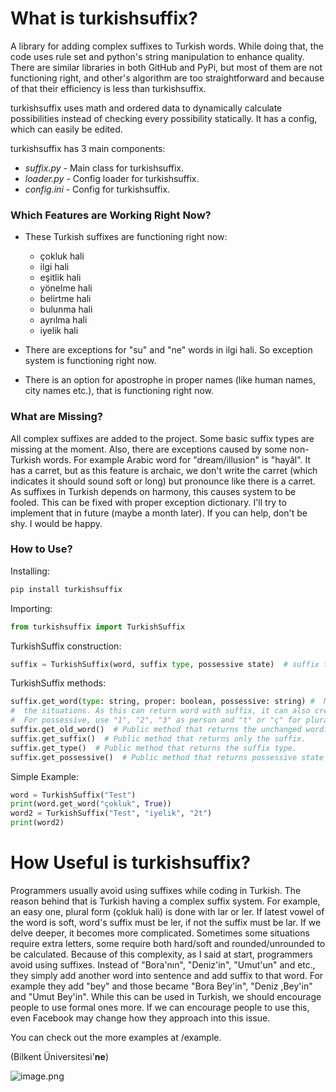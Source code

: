 # What is turkishsuffix?
A library for adding complex suffixes to Turkish words. While doing that, the code uses rule set and python's string manipulation to enhance quality. There are similar libraries in both GitHub and PyPi, but most of them are not functioning right, and other's algorithm are too straightforward and because of that their efficiency is less than turkishsuffix.

turkishsuffix uses math and ordered data to dynamically calculate possibilities instead of checking every possibility statically. It has a config, which can easily be edited.

turkishsuffix has 3 main components:
* _suffix.py_ - Main class for turkishsuffix.
* _loader.py_ - Config loader for turkishsuffix.
* _config.ini_ - Config for turkishsuffix.

### Which Features are Working Right Now?
* These Turkish suffixes are functioning right now:
  * çokluk hali
  * ilgi hali
  * eşitlik hali
  * yönelme hali
  * belirtme hali
  * bulunma hali
  * ayrılma hali
  * iyelik hali

* There are exceptions for "su" and "ne" words in ilgi hali. So exception system is functioning right now.

* There is an option for apostrophe in proper names (like human names, city names etc.), that is functioning right now.

### What are Missing?

All complex suffixes are added to the project. Some basic suffix types are missing at the moment.
Also, there are exceptions caused by some non-Turkish words. For example Arabic word for "dream/illusion"
is "hayâl". It has a carret, but as this feature is archaic, we don't write the carret (which 
indicates it should sound soft or long) but pronounce like there is a carret. As suffixes in Turkish
depends on harmony, this causes system to be fooled. This can be fixed with proper exception dictionary.
I'll try to implement that in future (maybe a month later). If you can help, don't be shy. I would be happy.
### How to Use?

Installing:
```python
pip install turkishsuffix
```

Importing:
```python
from turkishsuffix import TurkishSuffix
```

TurkishSuffix construction:
```python
suffix = TurkishSuffix(word, suffix type, possessive state)  # suffix type and posessive state is optional
```
TurkishSuffix methods:
```python
suffix.get_word(type: string, proper: boolean, possessive: string) #  Main method for the most of
#  the situations. As this can return word with suffix, it can also create words with suffixes.
#  For possessive, use "1", "2", "3" as person and "t" or "ç" for plurality. As an example, "1t".
suffix.get_old_word()  # Public method that returns the unchanged word.
suffix.get_suffix()  # Public method that returns only the suffix.
suffix.get_type()  # Public method that returns the suffix type.
suffix.get_possessive()  # Public method that returns possessive state of the suffix.
```

Simple Example:
```python
word = TurkishSuffix("Test")
print(word.get_word("çokluk", True))
word2 = TurkishSuffix("Test", "iyelik", "2t")
print(word2)
```

# How Useful is turkishsuffix?

Programmers usually avoid using suffixes while coding in Turkish. The reason behind that is Turkish having a complex suffix system. For example, an easy one, plural form (çokluk hali) is done with lar or ler. If latest vowel of the word is soft, word's suffix must be ler, if not the suffix must be lar. If we delve deeper, it becomes more complicated. Sometimes some situations require extra letters, some require both hard/soft and  rounded/unrounded to be calculated. Because of this complexity, as I said at start, programmers avoid using suffixes. Instead of "Bora'nın", "Deniz'in", "Umut'un" and etc., they simply add another word into sentence and add suffix to that word. For example they add "bey" and those became "Bora Bey'in", "Deniz ,Bey'in" and "Umut Bey'in". While this can be used in Turkish, we should encourage people to use  formal ones more. If we can encourage people to use this, even Facebook may change how they approach into this issue.

You can check out the more examples at /example.

(Bilkent Üniversitesi'**ne**)

![image.png](https://res.cloudinary.com/hpiynhbhq/image/upload/v1515773083/khh58xmznkvcpvmcxyud.png)
